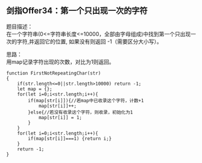 ## 剑指Offer34：第一个只出现一次的字符
题目描述：  
在一个字符串(0<=字符串长度<=10000，全部由字母组成)中找到第一个只出现一次的字符,并返回它的位置, 如果没有则返回 -1（需要区分大小写）。  
  
思路：  
用map记录字符出现的次数，对比为1则返回。  
```
function FirstNotRepeatingChar(str)
{
    if(str.length<=0||str.length>10000) return -1;
    let map = {};
    for(let i=0;i<str.length;i++){
        if(map[str[i]]){//若map中已收录这个字符，计数+1
            map[str[i]]++;
        }else{//若没有收录这个字符，则收录，初始化为1
            map[str[i]] = 1;
        }
    }
    for(let i=0;i<str.length;i++){
        if(map[str[i]]===1) {return i;}
    }
    return -1;
}
```
